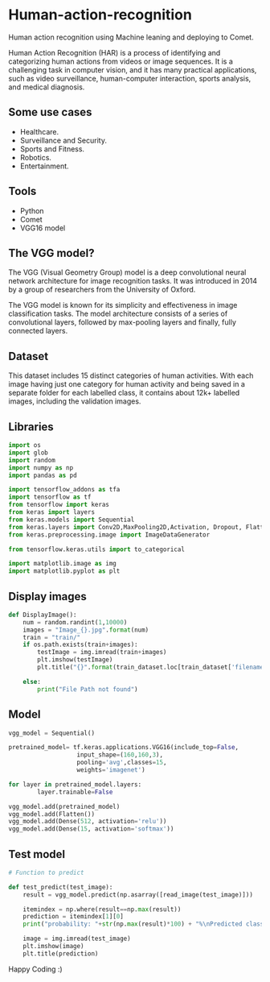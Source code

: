 # Human-action-recognition
Human action recognition using Machine leaning and deploying to Comet.

Human Action Recognition (HAR) is a process of identifying and categorizing human actions from videos or image sequences. It is a challenging task in computer vision, and it has many practical applications, such as video surveillance, human-computer interaction, sports analysis, and medical diagnosis.

## Some use cases
- Healthcare.
- Surveillance and Security.
- Sports and Fitness.
- Robotics.
- Entertainment.

## Tools
- Python
- Comet
- VGG16 model

## The VGG model?
The VGG (Visual Geometry Group) model is a deep convolutional neural network architecture for image recognition tasks. It was introduced in 2014 by a group of researchers from the University of Oxford. 


The VGG model is known for its simplicity and effectiveness in image classification tasks. The model architecture consists of a series of convolutional layers, followed by max-pooling layers and finally, fully connected layers.

## Dataset

This dataset includes 15 distinct categories of human activities.
With each image having just one category for human activity and being saved in a separate folder for each labelled class, it contains about 12k+ labelled images, including the validation images.

## Libraries

```Python
import os
import glob
import random
import numpy as np
import pandas as pd

import tensorflow_addons as tfa
import tensorflow as tf
from tensorflow import keras
from keras import layers
from keras.models import Sequential
from keras.layers import Conv2D,MaxPooling2D,Activation, Dropout, Flatten, Dense
from keras.preprocessing.image import ImageDataGenerator

from tensorflow.keras.utils import to_categorical

import matplotlib.image as img
import matplotlib.pyplot as plt
```

## Display images

```python
def DisplayImage():
    num = random.randint(1,10000)
    images = "Image_{}.jpg".format(num)
    train = "train/"
    if os.path.exists(train+images):
        testImage = img.imread(train+images)
        plt.imshow(testImage)
        plt.title("{}".format(train_dataset.loc[train_dataset['filename'] == "{}".format(images), 'label'].item()))

    else:
        print("File Path not found")
```

## Model 

```python
vgg_model = Sequential()

pretrained_model= tf.keras.applications.VGG16(include_top=False,
                   input_shape=(160,160,3),
                   pooling='avg',classes=15,
                   weights='imagenet')

for layer in pretrained_model.layers:
        layer.trainable=False

vgg_model.add(pretrained_model)
vgg_model.add(Flatten())
vgg_model.add(Dense(512, activation='relu'))
vgg_model.add(Dense(15, activation='softmax'))
```

## Test model

```python
# Function to predict

def test_predict(test_image):
    result = vgg_model.predict(np.asarray([read_image(test_image)]))

    itemindex = np.where(result==np.max(result))
    prediction = itemindex[1][0]
    print("probability: "+str(np.max(result)*100) + "%\nPredicted class : ", prediction)

    image = img.imread(test_image)
    plt.imshow(image)
    plt.title(prediction)
```

Happy Coding :)
